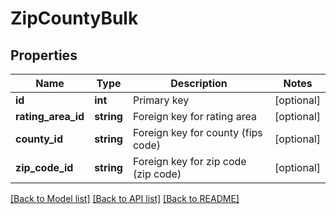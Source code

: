 # ZipCountyBulk

## Properties
Name | Type | Description | Notes
------------ | ------------- | ------------- | -------------
**id** | **int** | Primary key | [optional] 
**rating_area_id** | **string** | Foreign key for rating area | [optional] 
**county_id** | **string** | Foreign key for county (fips code) | [optional] 
**zip_code_id** | **string** | Foreign key for zip code (zip code) | [optional] 

[[Back to Model list]](../README.md#documentation-for-models) [[Back to API list]](../README.md#documentation-for-api-endpoints) [[Back to README]](../README.md)


